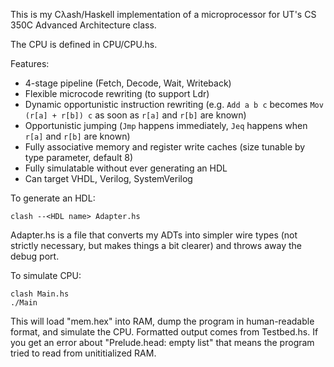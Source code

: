 This is my Cλash/Haskell implementation of a microprocessor for UT's CS 350C Advanced Architecture class.

The CPU is defined in CPU/CPU.hs.

Features:
* 4-stage pipeline (Fetch, Decode, Wait, Writeback)
* Flexible microcode rewriting (to support Ldr)
* Dynamic opportunistic instruction rewriting
(e.g. `Add a b c` becomes `Mov (r[a] + r[b]) c` as soon as `r[a]` and `r[b]` are known)
* Opportunistic jumping (`Jmp` happens immediately, `Jeq` happens when `r[a]` and `r[b]` are known)
* Fully associative memory and register write caches (size tunable by type parameter, default 8)
* Fully simulatable without ever generating an HDL
* Can target VHDL, Verilog, SystemVerilog

To generate an HDL:

    clash --<HDL name> Adapter.hs

Adapter.hs is a file that converts my ADTs into simpler wire types 
(not strictly necessary, but makes things a bit clearer) and throws
away the debug port.

To simulate CPU:

    clash Main.hs
    ./Main

This will load "mem.hex" into RAM, dump the program in human-readable format,
and simulate the CPU. Formatted output comes from
Testbed.hs. If you get an error about "Prelude.head: empty list" that means
the program tried to read from unititialized RAM. 